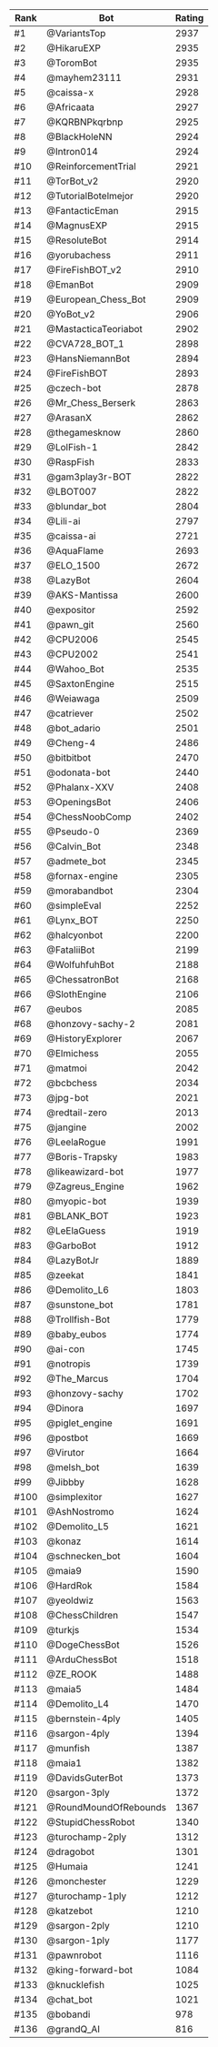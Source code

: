 Rank|Bot|Rating
---|---|---
#1|@VariantsTop|2937
#2|@HikaruEXP|2935
#3|@ToromBot|2935
#4|@mayhem23111|2931
#5|@caissa-x|2928
#6|@Africaata|2927
#7|@KQRBNPkqrbnp|2925
#8|@BlackHoleNN|2924
#9|@Intron014|2924
#10|@ReinforcementTrial|2921
#11|@TorBot_v2|2920
#12|@TutorialBotelmejor|2920
#13|@FantacticEman|2915
#14|@MagnusEXP|2915
#15|@ResoluteBot|2914
#16|@yorubachess|2911
#17|@FireFishBOT_v2|2910
#18|@EmanBot|2909
#19|@European_Chess_Bot|2909
#20|@YoBot_v2|2906
#21|@MastacticaTeoriabot|2902
#22|@CVA728_BOT_1|2898
#23|@HansNiemannBot|2894
#24|@FireFishBOT|2893
#25|@czech-bot|2878
#26|@Mr_Chess_Berserk|2863
#27|@ArasanX|2862
#28|@thegamesknow|2860
#29|@LolFish-1|2842
#30|@RaspFish|2833
#31|@gam3play3r-BOT|2822
#32|@LBOT007|2822
#33|@blundar_bot|2804
#34|@Lili-ai|2797
#35|@caissa-ai|2721
#36|@AquaFlame|2693
#37|@ELO_1500|2672
#38|@LazyBot|2604
#39|@AKS-Mantissa|2600
#40|@expositor|2592
#41|@pawn_git|2560
#42|@CPU2006|2545
#43|@CPU2002|2541
#44|@Wahoo_Bot|2535
#45|@SaxtonEngine|2515
#46|@Weiawaga|2509
#47|@catriever|2502
#48|@bot_adario|2501
#49|@Cheng-4|2486
#50|@bitbitbot|2470
#51|@odonata-bot|2440
#52|@Phalanx-XXV|2408
#53|@OpeningsBot|2406
#54|@ChessNoobComp|2402
#55|@Pseudo-0|2369
#56|@Calvin_Bot|2348
#57|@admete_bot|2345
#58|@fornax-engine|2305
#59|@morabandbot|2304
#60|@simpleEval|2252
#61|@Lynx_BOT|2250
#62|@halcyonbot|2200
#63|@FataliiBot|2199
#64|@WolfuhfuhBot|2188
#65|@ChessatronBot|2168
#66|@SlothEngine|2106
#67|@eubos|2085
#68|@honzovy-sachy-2|2081
#69|@HistoryExplorer|2067
#70|@Elmichess|2055
#71|@matmoi|2042
#72|@bcbchess|2034
#73|@jpg-bot|2021
#74|@redtail-zero|2013
#75|@jangine|2002
#76|@LeelaRogue|1991
#77|@Boris-Trapsky|1983
#78|@likeawizard-bot|1977
#79|@Zagreus_Engine|1962
#80|@myopic-bot|1939
#81|@BLANK_BOT|1923
#82|@LeElaGuess|1919
#83|@GarboBot|1912
#84|@LazyBotJr|1889
#85|@zeekat|1841
#86|@Demolito_L6|1803
#87|@sunstone_bot|1781
#88|@Trollfish-Bot|1779
#89|@baby_eubos|1774
#90|@ai-con|1745
#91|@notropis|1739
#92|@The_Marcus|1704
#93|@honzovy-sachy|1702
#94|@Dinora|1697
#95|@piglet_engine|1691
#96|@postbot|1669
#97|@Virutor|1664
#98|@melsh_bot|1639
#99|@Jibbby|1628
#100|@simplexitor|1627
#101|@AshNostromo|1624
#102|@Demolito_L5|1621
#103|@konaz|1614
#104|@schnecken_bot|1604
#105|@maia9|1590
#106|@HardRok|1584
#107|@yeoldwiz|1563
#108|@ChessChildren|1547
#109|@turkjs|1534
#110|@DogeChessBot|1526
#111|@ArduChessBot|1518
#112|@ZE_ROOK|1488
#113|@maia5|1484
#114|@Demolito_L4|1470
#115|@bernstein-4ply|1405
#116|@sargon-4ply|1394
#117|@munfish|1387
#118|@maia1|1382
#119|@DavidsGuterBot|1373
#120|@sargon-3ply|1372
#121|@RoundMoundOfRebounds|1367
#122|@StupidChessRobot|1340
#123|@turochamp-2ply|1312
#124|@dragobot|1301
#125|@Humaia|1241
#126|@monchester|1229
#127|@turochamp-1ply|1212
#128|@katzebot|1210
#129|@sargon-2ply|1210
#130|@sargon-1ply|1177
#131|@pawnrobot|1116
#132|@king-forward-bot|1084
#133|@knucklefish|1025
#134|@chat_bot|1021
#135|@bobandi|978
#136|@grandQ_AI|816
